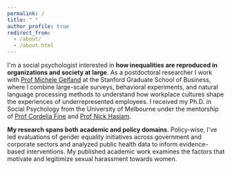 ```yaml
---
permalink: /
title: " "
author_profile: true
redirect_from: 
  - /about/
  - /about.html
---
```


I'm a social psychologist interested in **how inequalities are reproduced in organizations and society at large**. As a postdoctoral researcher I work with [Prof Michele Gelfand](https://www.michelegelfand.com/) at the Stanford Graduate School of Business, where I combine large-scale surveys, behavioral experiments, and natural language processing methods to understand how workplace cultures shape the experiences of underrepresented employees. I received my Ph.D. in Social Psychology from the University of Melbourne under the mentorship of [Prof Cordelia Fine](https://findanexpert.unimelb.edu.au/profile/126041-cordelia-fine) and [Prof Nick Haslam](https://findanexpert.unimelb.edu.au/profile/6837-nicholas-haslam). 

**My research spans both academic and policy domains**. Policy-wise, I've led evaluations of gender equality initiatives across government and corporate sectors and analyzed public health data to inform evidence-based interventions. My published academic work examines the factors that motivate and legitimize sexual harassment towards women.
